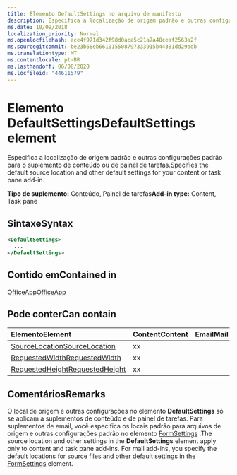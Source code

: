```yaml
---
title: Elemento DefaultSettings no arquivo de manifesto
description: Especifica a localização de origem padrão e outras configurações padrão para o suplemento de conteúdo ou de painel de tarefas.
ms.date: 10/09/2018
localization_priority: Normal
ms.openlocfilehash: ace4f971d342f98d0aca5c21a7a48ceaf2563a2f
ms.sourcegitcommit: be23b68eb661015508797333915b44381dd29bdb
ms.translationtype: MT
ms.contentlocale: pt-BR
ms.lasthandoff: 06/08/2020
ms.locfileid: "44611579"
---
```

# <a name="defaultsettings-element"></a><span data-ttu-id="c68d0-103">Elemento DefaultSettings</span><span class="sxs-lookup"><span data-stu-id="c68d0-103">DefaultSettings element</span></span>

<span data-ttu-id="c68d0-104">Especifica a localização de origem padrão e outras configurações padrão para o suplemento de conteúdo ou de painel de tarefas.</span><span class="sxs-lookup"><span data-stu-id="c68d0-104">Specifies the default source location and other default settings for your content or task pane add-in.</span></span>

<span data-ttu-id="c68d0-105">**Tipo de suplemento:** Conteúdo, Painel de tarefas</span><span class="sxs-lookup"><span data-stu-id="c68d0-105">**Add-in type:** Content, Task pane</span></span>

## <a name="syntax"></a><span data-ttu-id="c68d0-106">Sintaxe</span><span class="sxs-lookup"><span data-stu-id="c68d0-106">Syntax</span></span>

```XML
<DefaultSettings>
  ...
</DefaultSettings>
```

## <a name="contained-in"></a><span data-ttu-id="c68d0-107">Contido em</span><span class="sxs-lookup"><span data-stu-id="c68d0-107">Contained in</span></span>

[<span data-ttu-id="c68d0-108">OfficeApp</span><span class="sxs-lookup"><span data-stu-id="c68d0-108">OfficeApp</span></span>](officeapp.md)

## <a name="can-contain"></a><span data-ttu-id="c68d0-109">Pode conter</span><span class="sxs-lookup"><span data-stu-id="c68d0-109">Can contain</span></span>

|<span data-ttu-id="c68d0-110">**Elemento**</span><span class="sxs-lookup"><span data-stu-id="c68d0-110">**Element**</span></span>|<span data-ttu-id="c68d0-111">**Content**</span><span class="sxs-lookup"><span data-stu-id="c68d0-111">**Content**</span></span>|<span data-ttu-id="c68d0-112">**Email**</span><span class="sxs-lookup"><span data-stu-id="c68d0-112">**Mail**</span></span>|<span data-ttu-id="c68d0-113">**TaskPane**</span><span class="sxs-lookup"><span data-stu-id="c68d0-113">**TaskPane**</span></span>|
|:-----|:-----|:-----|:-----|
|[<span data-ttu-id="c68d0-114">SourceLocation</span><span class="sxs-lookup"><span data-stu-id="c68d0-114">SourceLocation</span></span>](sourcelocation.md)|<span data-ttu-id="c68d0-115">x</span><span class="sxs-lookup"><span data-stu-id="c68d0-115">x</span></span>||<span data-ttu-id="c68d0-116">x</span><span class="sxs-lookup"><span data-stu-id="c68d0-116">x</span></span>|
|[<span data-ttu-id="c68d0-117">RequestedWidth</span><span class="sxs-lookup"><span data-stu-id="c68d0-117">RequestedWidth</span></span>](requestedwidth.md)|<span data-ttu-id="c68d0-118">x</span><span class="sxs-lookup"><span data-stu-id="c68d0-118">x</span></span>|||
|[<span data-ttu-id="c68d0-119">RequestedHeight</span><span class="sxs-lookup"><span data-stu-id="c68d0-119">RequestedHeight</span></span>](requestedheight.md)|<span data-ttu-id="c68d0-120">x</span><span class="sxs-lookup"><span data-stu-id="c68d0-120">x</span></span>|||

## <a name="remarks"></a><span data-ttu-id="c68d0-121">Comentários</span><span class="sxs-lookup"><span data-stu-id="c68d0-121">Remarks</span></span>

<span data-ttu-id="c68d0-122">O local de origem e outras configurações no elemento **DefaultSettings** só se aplicam a suplementos de conteúdo e de painel de tarefas. Para suplementos de email, você especifica os locais padrão para arquivos de origem e outras configurações padrão no elemento [FormSettings](formsettings.md) .</span><span class="sxs-lookup"><span data-stu-id="c68d0-122">The source location and other settings in the **DefaultSettings** element apply only to content and task pane add-ins. For mail add-ins, you specify the default locations for source files and other default settings in the [FormSettings](formsettings.md) element.</span></span>

